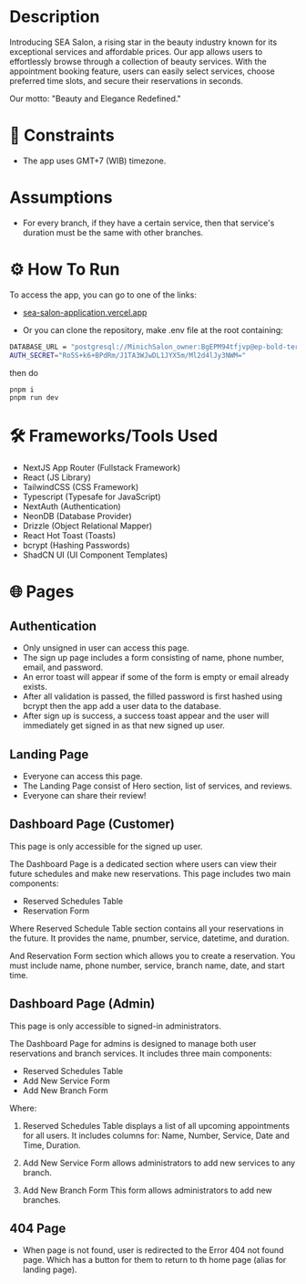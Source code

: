 # Description

Introducing SEA Salon, a rising star in the beauty industry known for its exceptional services and affordable prices. Our app allows users to effortlessly browse through a collection of beauty services. With the appointment booking feature, users can easily select services, choose preferred time slots, and secure their reservations in seconds.

Our motto: "Beauty and Elegance Redefined."

# 🚫 Constraints

- The app uses GMT+7 (WIB) timezone.

# Assumptions

- For every branch, if they have a certain service, then that service's duration must be the same with other branches.

# ⚙️ How To Run

To access the app, you can go to one of the links:

- [sea-salon-application.vercel.app](https://sea-salon-application.vercel.app/)

- Or you can clone the repository, make .env file at the root containing:

```bash
DATABASE_URL = "postgresql://MinichSalon_owner:BgEPM94tfjvp@ep-bold-term-a1okqswl.ap-southeast-1.aws.neon.tech/MinichSalon?sslmode=require"
AUTH_SECRET="Ro5S+k6+BPdRm/J1TA3WJwDL1JYX5m/Ml2d4lJy3NWM="
```

then do

```bash
pnpm i
pnpm run dev
```

# 🛠️ Frameworks/Tools Used

- NextJS App Router (Fullstack Framework)
- React (JS Library)
- TailwindCSS (CSS Framework)
- Typescript (Typesafe for JavaScript)
- NextAuth (Authentication)
- NeonDB (Database Provider)
- Drizzle (Object Relational Mapper)
- React Hot Toast (Toasts)
- bcrypt (Hashing Passwords)
- ShadCN UI (UI Component Templates)

# 🌐 Pages

## Authentication

- Only unsigned in user can access this page.
- The sign up page includes a form consisting of name, phone number, email, and password.
- An error toast will appear if some of the form is empty or email already exists.
- After all validation is passed, the filled password is first hashed using bcrypt then the app add a user data to the database.
- After sign up is success, a success toast appear and the user will immediately get signed in as that new signed up user.

## Landing Page

- Everyone can access this page.
- The Landing Page consist of Hero section, list of services, and reviews.
- Everyone can share their review!

## Dashboard Page (Customer)

This page is only accessible for the signed up user.

The Dashboard Page is a dedicated section where users can view their future schedules and make new reservations. This page includes two main components:

- Reserved Schedules Table
- Reservation Form

Where Reserved Schedule Table section contains all your reservations in the future.
It provides the name, pnumber, service, datetime, and duration.

And Reservation Form section which allows you to create a reservation.
You must include name, phone number, service, branch name, date, and start time.

## Dashboard Page (Admin)

This page is only accessible to signed-in administrators.

The Dashboard Page for admins is designed to manage both user reservations and branch services. It includes three main components:

- Reserved Schedules Table
- Add New Service Form
- Add New Branch Form

Where:

1. Reserved Schedules Table displays a list of all upcoming appointments for all users.
   It includes columns for: Name, Number, Service, Date and Time, Duration.

2. Add New Service Form
   allows administrators to add new services to any branch.
3. Add New Branch Form
   This form allows administrators to add new branches.

## 404 Page

- When page is not found, user is redirected to the Error 404 not found page. Which has a button for them to return to th home page (alias for landing page).

